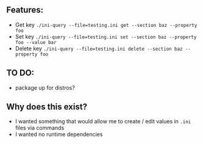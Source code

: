## Features:
* Get key `./ini-query --file=testing.ini get --section baz --property foo`
* Set key `./ini-query --file=testing.ini set --section baz --property foo --value bar`
* Delete key `./ini-query --file=testing.ini delete --section baz --property foo`

## TO DO:
* package up for distros?

## Why does this exist?
* I wanted something that would allow me to create / edit values in `.ini` files via commands
* I wanted no runtime dependencies